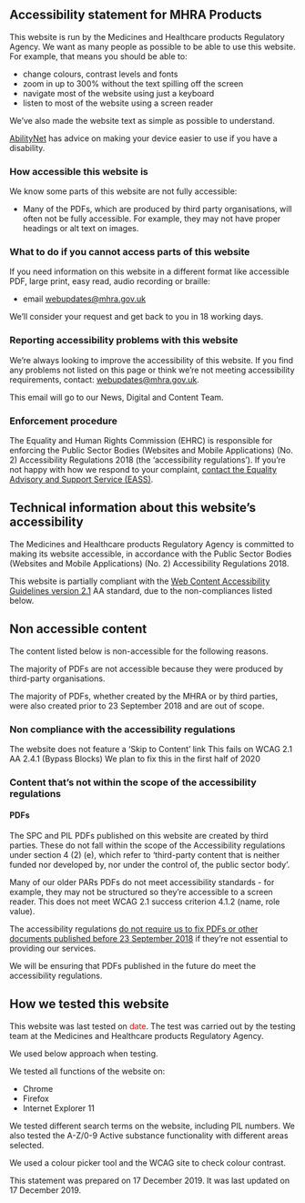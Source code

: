 ## Accessibility statement for MHRA Products

This website is run by the Medicines and Healthcare products Regulatory Agency. We want as many people as possible to be able to use this website. For example, that means you should be able to:

- change colours, contrast levels and fonts
- zoom in up to 300% without the text spilling off the screen
- navigate most of the website using just a keyboard
- listen to most of the website using a screen reader

We’ve also made the website text as simple as possible to understand.

[AbilityNet](https://mcmw.abilitynet.org.uk/) has advice on making your device easier to use if you have a disability.

### How accessible this website is

We know some parts of this website are not fully accessible:

- Many of the PDFs, which are produced by third party organisations, will often not be fully accessible. For example, they may not have proper headings or alt text on images.

### What to do if you cannot access parts of this website

If you need information on this website in a different format like accessible PDF, large print, easy read, audio recording or braille:

- email [webupdates@mhra.gov.uk][1]

We’ll consider your request and get back to you in 18 working days.

### Reporting accessibility problems with this website

We’re always looking to improve the accessibility of this website. If you find any problems not listed on this page or think we’re not meeting accessibility requirements, contact: [webupdates@mhra.gov.uk][1].

This email will go to our News, Digital and Content Team.

### Enforcement procedure

The Equality and Human Rights Commission (EHRC) is responsible for enforcing the Public Sector Bodies
(Websites and Mobile Applications) (No. 2) Accessibility Regulations 2018 (the ‘accessibility regulations’).
If you’re not happy with how we respond to your complaint, [contact the Equality Advisory and Support Service (EASS)][4].

## Technical information about this website’s accessibility

The Medicines and Healthcare products Regulatory Agency is committed to making its website accessible, in accordance with the Public Sector Bodies (Websites and Mobile Applications) (No. 2) Accessibility Regulations 2018.

This website is partially compliant with the [Web Content Accessibility Guidelines version 2.1][3] AA standard, due to the non-compliances listed below.

## Non accessible content

The content listed below is non-accessible for the following reasons.

The majority of PDFs are not accessible because they were produced by third-party organisations.

The majority of PDFs, whether created by the MHRA or by third parties, were also created prior to 23 September 2018 and are out of scope.

### Non compliance with the accessibility regulations

The website does not feature a ‘Skip to Content’ link
This fails on WCAG 2.1 AA 2.4.1 (Bypass Blocks)
We plan to fix this in the first half of 2020

### Content that’s not within the scope of the accessibility regulations

#### PDFs

The SPC and PIL PDFs published on this website are created by third parties. These do not fall within the scope of the Accessibility regulations under section 4 (2) (e), which refer to ‘third-party content that is neither funded nor developed by, nor under the control of, the public sector body’.

Many of our older PARs PDFs do not meet accessibility standards - for example, they may not be structured so they’re accessible to a screen reader. This does not meet WCAG 2.1 success criterion 4.1.2 (name, role value).

The accessibility regulations [do not require us to fix PDFs or other documents published before 23 September 2018][2] if they’re not essential to providing our services.

We will be ensuring that PDFs published in the future do meet the accessibility regulations.

## How we tested this website

This website was last tested on <span style='color: red'>date</span>. The test was carried out by the testing team at the Medicines and Healthcare products Regulatory Agency.

We used below approach when testing.

We tested all functions of the website on:

* Chrome
* Firefox
* Internet Explorer 11

We tested different search terms on the website, including PIL numbers. We also tested the A-Z/0-9 Active substance functionality with different areas selected.

We used a colour picker tool and the WCAG site to check colour contrast.

This statement was prepared on 17 December 2019. It was last updated on 17 December 2019.

[1]: mailto:webupdates@mhra.gov.uk
[2]: https://www.legislation.gov.uk/uksi/2018/952/regulation/4/made
[3]: https://www.w3.org/TR/WCAG21/
[4]: https://www.equalityadvisoryservice.com/
